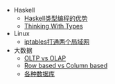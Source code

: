 - Haskell
  - [Haskell类型编程的优势](/Haskell/Haskell类型编程的优势.md)
  - [Thinking With Types](/Haskell/Thinking%20With%20Types.md)
- Linux
  - [iptables打通两个局域网](/Linux/iptables打通两个局域网.md)
- 大数据
  - [OLTP vs OLAP](/大数据/OLTP%20vs%20OLAP.md)
  - [Row based vs Column based](/大数据/Row-based%20vs%20Column-based.md)
  - [各种数据库](/大数据/各种数据库.md)